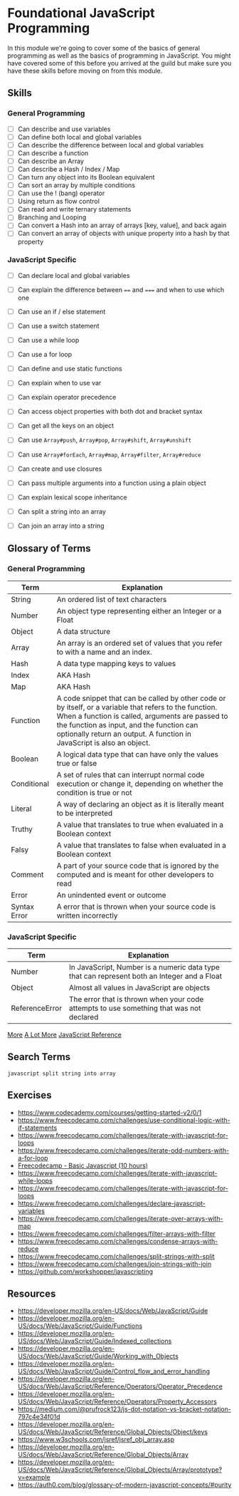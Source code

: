# Foundational JavaScript Programming

In this module we're going to cover some of the basics of general programming
as well as the basics of programming in JavaScript. You might have covered some
of this before you arrived at the guild but make sure you have these skills
before moving on from this module.

## Skills

### General Programming

- [ ] Can describe and use variables
- [ ] Can define both local and global variables
- [ ] Can describe the difference between local and global variables
- [ ] Can describe a function
- [ ] Can describe an Array
- [ ] Can describe a Hash / Index / Map
- [ ] Can turn any object into its Boolean equivalent
- [ ] Can sort an array by multiple conditions
- [ ] Can use the ! (bang) operator
- [ ] Using return as flow control
- [ ] Can read and write ternary statements
- [ ] Branching and Looping
- [ ] Can convert a Hash into an array of arrays [key, value], and back again
- [ ] Can convert an array of objects with unique property into a hash by that property

### JavaScript Specific

- [ ] Can declare local and global variables
- [ ] Can explain the difference between `==` and `===` and when to use which one
- [ ] Can use an if / else statement
- [ ] Can use a switch statement
- [ ] Can use a while loop
- [ ] Can use a for loop
- [ ] Can define and use static functions
- [ ] Can explain when to use var
- [ ] Can explain operator precedence
- [ ] Can access object properties with both dot and bracket syntax
- [ ] Can get all the keys on an object
- [ ] Can use `Array#push`, `Array#pop`, `Array#shift`, `Array#unshift`
- [ ] Can use `Array#forEach`, `Array#map`, `Array#filter`, `Array#reduce`
- [ ] Can create and use closures
- [ ] Can pass multiple arguments into a function using a plain object
- [ ] Can explain lexical scope inheritance
- [ ] Can split a string into an array
- [ ] Can join an array into a string


## Glossary of Terms

### General Programming

| Term         | Explanation |
| ------------ | ----------- |
| String       | An ordered list of text characters |
| Number       | An object type representing either an Integer or a Float |
| Object       | A data structure |
| Array        | An array is an ordered set of values that you refer to with a name and an index. |
| Hash         | A data type mapping keys to values |
| Index        | AKA Hash |
| Map          | AKA Hash |
| Function     | A code snippet that can be called by other code or by itself, or a variable that refers to the function. When a function is called, arguments are passed to the function as input, and the function can optionally return an output. A function in JavaScript is also an object. |
| Boolean      | A logical data type that can have only the values true or false |
| Conditional  | A set of rules that can interrupt normal code execution or change it, depending on whether the condition is true or not |
| Literal      | A way of declaring an object as it is literally meant to be interpreted |
| Truthy       | A value that translates to true when evaluated in a Boolean context |
| Falsy        | A value that translates to false when evaluated in a Boolean context |
| Comment      | A part of your source code that is ignored by the computed and is meant for other developers to read |
| Error        | An unindented event or outcome |
| Syntax Error | A error that is thrown when your source code is written incorrectly |

### JavaScript Specific

| Term           | Explanation |
| -------------- | ----------- |
| Number         | In JavaScript, Number is a numeric data type that can represent both an Integer and a Float |
| Object         | Almost all values in JavaScript are objects |
| ReferenceError | The error that is thrown when your code attempts to use something that was not declared |

[More](https://www.codecademy.com/articles/glossary-javascript)
[A Lot More](https://developer.mozilla.org/en-US/docs/Glossary)
[JavaScript Reference](https://developer.mozilla.org/en-US/docs/Web/JavaScript/Reference)

## Search Terms

```
javascript split string into array
```

## Exercises

- https://www.codecademy.com/courses/getting-started-v2/0/1
- https://www.freecodecamp.com/challenges/use-conditional-logic-with-if-statements
- https://www.freecodecamp.com/challenges/iterate-with-javascript-for-loops
- https://www.freecodecamp.com/challenges/iterate-odd-numbers-with-a-for-loop
- [Freecodecamp - Basic Javascript (10 hours)](https://www.freecodecamp.com/map)
- https://www.freecodecamp.com/challenges/iterate-with-javascript-while-loops
- https://www.freecodecamp.com/challenges/iterate-with-javascript-for-loops
- https://www.freecodecamp.com/challenges/declare-javascript-variables
- https://www.freecodecamp.com/challenges/iterate-over-arrays-with-map
- https://www.freecodecamp.com/challenges/filter-arrays-with-filter
- https://www.freecodecamp.com/challenges/condense-arrays-with-reduce
- https://www.freecodecamp.com/challenges/split-strings-with-split
- https://www.freecodecamp.com/challenges/join-strings-with-join
- https://github.com/workshopper/javascripting



## Resources

- https://developer.mozilla.org/en-US/docs/Web/JavaScript/Guide
- https://developer.mozilla.org/en-US/docs/Web/JavaScript/Guide/Functions
- https://developer.mozilla.org/en-US/docs/Web/JavaScript/Guide/Indexed_collections
- https://developer.mozilla.org/en-US/docs/Web/JavaScript/Guide/Working_with_Objects
- https://developer.mozilla.org/en-US/docs/Web/JavaScript/Guide/Control_flow_and_error_handling
- https://developer.mozilla.org/en-US/docs/Web/JavaScript/Reference/Operators/Operator_Precedence
- https://developer.mozilla.org/en-US/docs/Web/JavaScript/Reference/Operators/Property_Accessors
- https://medium.com/@prufrock123/js-dot-notation-vs-bracket-notation-797c4e34f01d
- https://developer.mozilla.org/en-US/docs/Web/JavaScript/Reference/Global_Objects/Object/keys
- https://www.w3schools.com/jsref/jsref_obj_array.asp
- https://developer.mozilla.org/en-US/docs/Web/JavaScript/Reference/Global_Objects/Array
- https://developer.mozilla.org/en-US/docs/Web/JavaScript/Reference/Global_Objects/Array/prototype?v=example
- https://auth0.com/blog/glossary-of-modern-javascript-concepts/#purity
